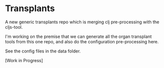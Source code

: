 # Transplants

A new generic transplants repo which is merging clj pre-processing with the cljs-tool.

I'm working on the premise that we can generate all the organ transplant tools from this
one repo, and also do the configuration pre-processing here.

See the config files in the data folder. 

[Work in Progress]